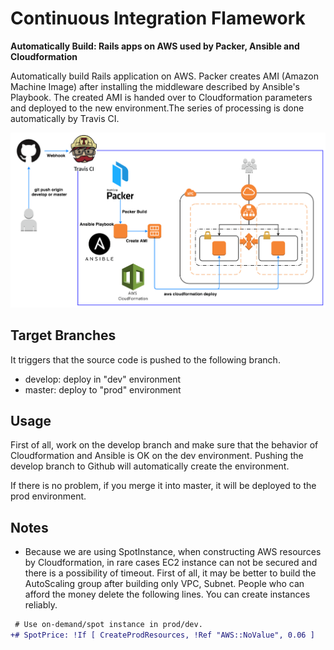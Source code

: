 # Continuous Integration Flamework

**Automatically Build: Rails apps on AWS used by Packer, Ansible and Cloudformation**

Automatically build Rails application on AWS.
Packer creates AMI (Amazon Machine Image) after installing the middleware described by Ansible's Playbook.
The created AMI is handed over to Cloudformation parameters and deployed to the new environment.The series of processing is done automatically by Travis CI.

![deploy-flow](draw.io/flow.png)

## Target Branches

It triggers that the source code is pushed to the following branch.

- develop: deploy in "dev" environment
- master: deploy to "prod" environment

## Usage

First of all, work on the develop branch and make sure that the behavior of Cloudformation and Ansible is OK on the dev environment. Pushing the develop branch to Github will automatically create the environment.

If there is no problem, if you merge it into master, it will be deployed to the prod environment.

## Notes

- Because we are using SpotInstance, when constructing AWS resources by Cloudformation, in rare cases EC2 instance can not be secured and there is a possibility of timeout. First of all, it may be better to build the AutoScaling group after building only VPC, Subnet. People who can afford the money delete the following lines. You can create instances reliably.
```diff
 # Use on-demand/spot instance in prod/dev.
+# SpotPrice: !If [ CreateProdResources, !Ref "AWS::NoValue", 0.06 ]
```

